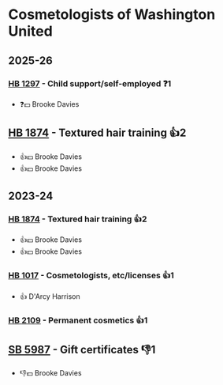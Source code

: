 # Cosmetologists of Washington United
## 2025-26

### [HB 1297](/bill/2025-26/hb/1297/) - Child support/self-employed   ❓1
* ❓💵 Brooke Davies

## [HB 1874](/bill/2025-26/hb/1874/) - Textured hair training 👍2  
* 👍💵 Brooke Davies
* 👍💵 Brooke Davies

## 2023-24

### [HB 1874](/bill/2023-24/hb/1874/) - Textured hair training 👍2  
* 👍💵 Brooke Davies
* 👍💵 Brooke Davies

### [HB 1017](/bill/2023-24/hb/1017/) - Cosmetologists, etc/licenses 👍1  
* 👍 D'Arcy Harrison

### [HB 2109](/bill/2023-24/hb/2109/) - Permanent cosmetics 👍1  

## [SB 5987](/bill/2023-24/sb/5987/) - Gift certificates  👎1 
* 👎💵 Brooke Davies
